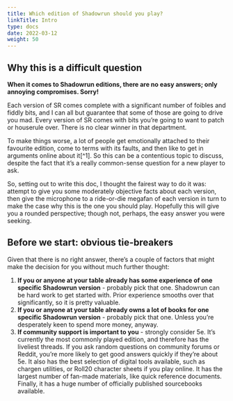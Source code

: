 ```yaml
---
title: Which edition of Shadowrun should you play?
linkTitle: Intro
type: docs
date: 2022-03-12
weight: 50
---
```







## Why this is a difficult question

**When it comes to Shadowrun editions, there are no easy answers; only annoying compromises. Sorry!**

Each version of SR comes complete with a significant number of foibles and fiddly bits, and I can all but guarantee that some of those are going to drive you mad. Every version of SR comes with bits you’re going to want to patch or houserule over. There is no clear winner in that department.

To make things worse, a lot of people get emotionally attached to their favourite edition, come to terms with its faults, and then like to get in arguments online about it[^1]. So this can be a contentious topic to discuss, despite the fact that it’s a really common-sense question for a new player to ask.

So, setting out to write this doc, I thought the fairest way to do it was: attempt to give you some moderately objective facts about each version, then give the microphone to a ride-or-die megafan of each version in turn to make the case why this is the one you should play. Hopefully this will give you a rounded perspective; though not, perhaps, the easy answer you were seeking.


## Before we start: obvious tie-breakers

Given that there is no right answer, there’s a couple of factors that might make the decision for you without much further thought:

1. **If you or anyone at your table already has some experience of one specific Shadowrun version** - probably pick that one. Shadowrun can be hard work to get started with. Prior experience smooths over that significantly, so it is pretty valuable.
2. **If you or anyone at your table already owns a lot of books for one specific Shadowrun version** - probably pick that one. Unless you’re desperately keen to spend more money, anyway.
3. **If community support is important to you** - strongly consider 5e. It’s currently the most commonly played edition, and therefore has the liveliest threads. If you ask random questions on community forums or Reddit, you’re more likely to get good answers quickly if they’re about 5e. It also has the best selection of digital tools available, such as chargen utilities, or Roll20 character sheets if you play online. It has the largest number of fan-made materials, like quick reference documents. Finally, it has a huge number of officially published sourcebooks available.
